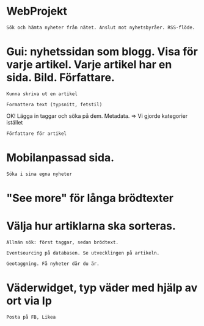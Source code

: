 # WebProjekt



    Sök och hämta nyheter från nätet. Anslut mot nyhetsbyråer. RSS-flöde.

#    Gui: nyhetssidan som blogg. Visa för varje artikel. Varje artikel har en sida. Bild. Författare.

    Kunna skriva ut en artikel

    Formattera text (typsnitt, fetstil)

OK! Lägga in taggar och söka på dem. Metadata. => Vi gjorde kategorier istället

    Författare för artikel

#    Mobilanpassad sida.

    Söka i sina egna nyheter

#   "See more" för långa brödtexter
    

#    Välja hur artiklarna ska sorteras.

    Allmän sök: först taggar, sedan brödtext.

    Eventsourcing på databasen. Se utvecklingen på artikeln.

    Geotaggning. Få nyheter där du är.
    
   # Väderwidget, typ väder med hjälp av ort via Ip
    
    Posta på FB, Likea
    
